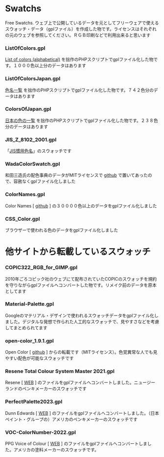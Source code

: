 # Swatchs
Free Swatchs. ウェブ上で公開しているデータを元としてフリーウェアで使えるスウォッチ・データ（gplファイル）を作成した物です。ライセンスはそれぞれの元のウェブを参照してください。ＲＧＢ印刷などで利用出来ると思います

### ListOfColors.gpl

[List of colors (alphabetical)](https://en.wikipedia.org/wiki/List_of_colors_(alphabetical)) を拙作のPHPスクリプトでgplファイル化した物です。１０００色以上分のデータはあります

### ListOfColorsJapan.gpl

[色名一覧](https://ja.wikipedia.org/wiki/%E8%89%B2%E5%90%8D%E4%B8%80%E8%A6%A7) を拙作のPHPスクリプトでgplファイル化した物です。７４２色分のデータはあります

### ColorsOfJapan.gpl

[日本の色の一覧](https://ja.wikipedia.org/wiki/%E6%97%A5%E6%9C%AC%E3%81%AE%E8%89%B2%E3%81%AE%E4%B8%80%E8%A6%A7) を拙作のPHPスクリプトでgplファイル化した物です。２３８色分のデータはあります

### JIS_Z_8102_2001.gpl

「[JIS慣用色名](https://ja.wikipedia.org/wiki/JIS%E6%85%A3%E7%94%A8%E8%89%B2%E5%90%8D)」のスウォッチです

### WadaColorSwatch.gpl

和田三造氏の配色事典のデータがMITライセンスで [github](https://github.com/dblodorn/sanzo-wada) で置いてあったので、容赦なくgplファイル化しました

### ColorNames.gpl

Color Names [ [github](https://github.com/meodai/color-names) ] の３００００色以上のデータをgplファイル化しました

### CSS_Color.gpl

ブラウザーで使われる色のデータをgplファイル化しました




# 他サイトから転載しているスウォッチ

### COPIC322_RGB_for_GIMP.gpl

2010年ごろコピック社のウェブにて配布されていたCOPICのスウォッチを規約を守りながらgplファイルへコンバートした物です。リメイク前のデータを原本としてます

### Material-Palette.gpl

Googleのマテリアル・デザインで使われるスウォッチデータをgplファイル化しました。デジタルな発想で作られた人工的なスウォッチで、見やすさなどを考慮してまとめられてます

### open-color_1.9.1.gpl

Open Color [ [github](https://yeun.github.io/open-color/) ] からの転載です（MITライセンス）。色覚異常な人でも見やすい配色が可能なスウォッチです

### Resene Total Colour System Master 2021.gpl

Resene [ [WEB](https://www.resene.co.nz/comn/services/Photoshop_colour_files.htm) ] のファイルをgplファイルへコンバートしました。ニュージーランドのペンキメーカーのスウォッチです

### PerfectPalette2023.gpl

Dunn Edwards [ [WEB](https://www.dunnedwards.com/colors/download-color-swatches/) ] のファイルをgplファイルへコンバートしました。（日本ペイント・グループの）アメリカのペンキメーカーのスウォッチです

### VOC-ColorNumber-2022.gpl

PPG Voice of Colour [ [WEB](https://www.ppgpaints.com/designers/professional-color-tools/palette-downloads) ] のファイルをgplファイルへコンバートしました。アメリカの塗料メーカーのスウォッチです。



